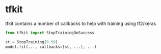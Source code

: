 # tfkit

tfkit contains a number of callbacks to help with training using tf2/keras

```python
from tfkit import StopTrainingOnSuccess

st = StopTraining(0.99)
model.fit(..., callbacks=[st, ...], ...)
```
